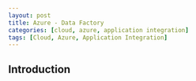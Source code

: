 ```yaml
---
layout: post
title: Azure - Data Factory
categories: [cloud, azure, application integration]
tags: [Cloud, Azure, Application Integration]
---
```


## Introduction
